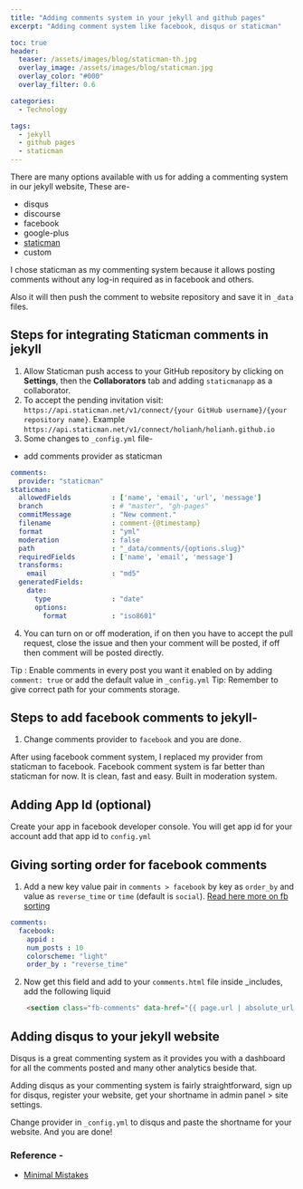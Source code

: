 ```yaml
---
title: "Adding comments system in your jekyll and github pages"
excerpt: "Adding comment system like facebook, disqus or staticman"

toc: true
header:
  teaser: /assets/images/blog/staticman-th.jpg
  overlay_image: /assets/images/blog/staticman.jpg
  overlay_color: "#000"
  overlay_filter: 0.6

categories:
  - Technology

tags:
  - jekyll
  - github pages
  - staticman
---
```


There are many options available with us for adding a commenting system in our jekyll website, These are-
 * disqus
 * discourse
 * facebook
 * google-plus
 * [staticman](https://staticman.net/)
 * custom

I chose staticman as my commenting system because it allows posting comments without any log-in required as in facebook and others.

Also it will then push the comment to website repository and save it in `_data` files.

## Steps for integrating Staticman comments in jekyll
 1. Allow Staticman push access to your GitHub repository by clicking on **Settings**, then the **Collaborators** tab and adding `staticmanapp` as a collaborator.
 2. To accept the pending invitation visit: `https://api.staticman.net/v1/connect/{your GitHub username}/{your repository name}`. Example `https://api.staticman.net/v1/connect/holianh/holianh.github.io`
 3. Some changes to `_config.yml` file-
   * add comments provider as staticman
   ```yaml
   comments:
     provider: "staticman"
   staticman:
     allowedFields          : ['name', 'email', 'url', 'message']
     branch                 : # "master", "gh-pages"
     commitMessage          : "New comment."
     filename               : comment-{@timestamp}
     format                 : "yml"
     moderation             : false
     path                   : "_data/comments/{options.slug}"
     requiredFields         : ['name', 'email', 'message']
     transforms:
       email                : "md5"
     generatedFields:
       date:
         type               : "date"
         options:
           format           : "iso8601"
   ```
 4. You can turn on or off moderation, if on then you have to accept the pull request, close the issue and then your comment will be posted, if off then comment will be posted directly.

 Tip : Enable comments in every post you want it enabled on by adding `comment: true` or add the default value in `_config.yml`
 Tip: Remember to give correct path for your comments storage.

## Steps to add facebook comments to jekyll-
1. Change comments provider to `facebook` and you are done.

After using facebook comment system, I replaced my provider from staticman to facebook. Facebook comment system is far better than staticman for now. It is clean, fast and easy. Built in moderation system.

## Adding App Id (optional)
Create your app in facebook developer console. You will get app id for your account add that app id to `config.yml`

## Giving sorting order for facebook comments
  1. Add a new key value pair in `comments > facebook` by key as `order_by` and value as `reverse_time` or `time` (default is `social`). [Read here more on fb sorting](https://developers.facebook.com/docs/plugins/comments#sorting)

  ```yaml
  comments:
    facebook:
      appid :
      num_posts : 10
      colorscheme: "light"
      order_by : "reverse_time"
   ```

   2. Now get this field and add to your `comments.html` file inside _includes, add the following liquid

```html
    <section class="fb-comments" data-href="{{ page.url | absolute_url }}" data-mobile="true" data-num-posts="{{ site.comments.facebook.num_posts | default: 5 }}" data-width="100%" data-colorscheme="{{ site.comments.facebook.colorscheme | default: 'light' }}" data-order-by="{{ site.comments.facebook.order_by | default: 'social' }}"></section>
```

## Adding disqus to your jekyll website
Disqus is a great commenting system as it provides you with a dashboard for all the comments posted and many other analytics beside that.

Adding disqus as your commenting system is fairly straightforward, sign up for disqus, register your website, get your shortname in admin panel > site settings.

Change provider in `_config.yml` to disqus and paste the shortname for your website. And you are done!


### Reference -
 * [Minimal Mistakes](https://mmistakes.github.io/minimal-mistakes/docs/configuration/)
